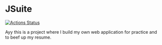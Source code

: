 # JSuite
[![Actions Status](https://github.com/JR-prog/JSuite/workflows/Django%20CI/badge.svg)](https://github.com/JR-prog/JSuite/actions)

Ayy this is a project where I build my own web application for practice and to beef up my resume. 
